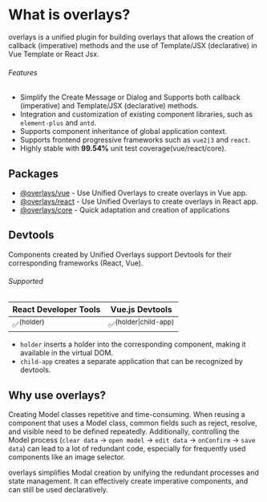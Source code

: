 # What is overlays?

overlays is a unified plugin for building overlays that allows the creation of callback (imperative) methods and the use of Template/JSX (declarative) in Vue Template or React Jsx.

###### Features

- Simplify the Create Message or Dialog and Supports both callback (imperative) and Template/JSX (declarative) methods.
- Integration and customization of existing component libraries, such as `element-plus` and `antd`.
- Supports component inheritance of global application context.
- Supports frontend progressive frameworks such as `vue2|3` and `react`.
- Highly stable with **99.54%** unit test coverage(vue/react/core).

## Packages

- [@overlays/vue](/en/vue/) - Use Unified Overlays to create overlays in Vue app.
- [@overlays/react](/en/react/) - Use Unified Overlays to create overlays in React app.
- [@overlays/core](/en/core/functions/globals.html) - Quick adaptation and creation of applications

## Devtools

Components created by Unified Overlays support Devtools for their corresponding frameworks (React, Vue).

###### Supported

| React Developer Tools | Vue.js Devtools                 |
| --------------------- | ------------------------------- |
| ✅<sup>(holder)</sup>  | ✅<sup>(holder\|child-app)</sup> |

- `holder` inserts a holder into the corresponding component, making it available in the virtual DOM.
- `child-app` creates a separate application that can be recognized by devtools.

## Why use overlays?

Creating Model classes repetitive and time-consuming. When reusing a component that uses a Model class, common fields such as reject, resolve, and visible need to be defined repeatedly. Additionally, controlling the Model process (`clear data` -> `open model` -> `edit data` -> `onConfirm` -> `save data`) can lead to a lot of redundant code, especially for frequently used components like an image selector.

overlays simplifies Modal creation by unifying the redundant processes and state management. It can effectively create imperative components, and can still be used declaratively.